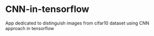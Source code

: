# CNN-in-tensorflow
App dedicated to distinguish images from cifar10 dataset using CNN approach in tensorflow
